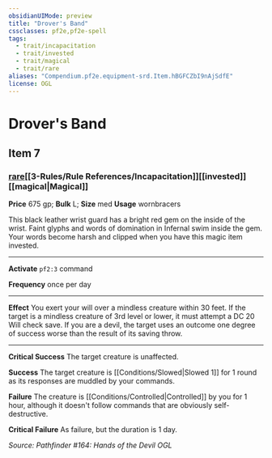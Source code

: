 ```yaml
---
obsidianUIMode: preview
title: "Drover's Band"
cssclasses: pf2e,pf2e-spell
tags:
  - trait/incapacitation
  - trait/invested
  - trait/magical
  - trait/rare
aliases: "Compendium.pf2e.equipment-srd.Item.hBGFCZbI9nAjSdfE"
license: OGL
---
```

# Drover's Band
## Item 7
### [rare](rare.md "Rare Rarity Trait")[[3-Rules/Rule References/Incapacitation]][[invested]][[magical|Magical]]


**Price** 675 gp; 
**Bulk** L; **Size** med
**Usage** wornbracers

This black leather wrist guard has a bright red gem on the inside of the wrist. Faint glyphs and words of domination in Infernal swim inside the gem. Your words become harsh and clipped when you have this magic item invested.

* * *

**Activate** `pf2:3` command

**Frequency** once per day

* * *

**Effect** You exert your will over a mindless creature within 30 feet. If the target is a mindless creature of 3rd level or lower, it must attempt a DC 20 Will check save. If you are a devil, the target uses an outcome one degree of success worse than the result of its saving throw.

* * *

**Critical Success** The target creature is unaffected.

**Success** The target creature is [[Conditions/Slowed|Slowed 1]] for 1 round as its responses are muddled by your commands.

**Failure** The creature is [[Conditions/Controlled|Controlled]] by you for 1 hour, although it doesn't follow commands that are obviously self-destructive.

**Critical Failure** As failure, but the duration is 1 day.

*Source: Pathfinder #164: Hands of the Devil*
*OGL*